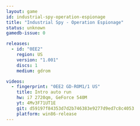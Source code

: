 ```yaml
---
layout: game
id: industrial-spy-operation-espionage
title: "Industrial Spy - Operation Espionage"
status: unknown
gamedb-issue: 0

releases:
  - id: "0EE2"
    region: US
    version: "1.001"
    discs: 1
    medium: gdrom

videos:
  - fingerprint: "0EE2 GD-ROM1/1 US"
    title: Intro auto run
    hw: i7 2720qm, GeForce 540M
    yt: 4Mv3F71UT1E
    git: d59197f84353d7d2b746383e9277d9ed7c8c4053
    platform: win86-release
---
```

